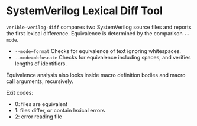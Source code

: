 # SystemVerilog Lexical Diff Tool

<!--*
freshness: { owner: 'hzeller' reviewed: '2020-10-04' }
*-->

`verible-verilog-diff` compares two SystemVerilog source files and reports the
first lexical difference. Equivalence is determined by the comparison `--mode`.

*   `--mode=format` Checks for equivalence of text ignoring whitespaces.
*   `--mode=obfuscate` Checks for equivalence including spaces, and verifies
    lengths of identifiers.

Equivalence analysis also looks inside macro definition bodies and macro call
arguments, recursively.

Exit codes:

*   0: files are equivalent
*   1: files differ, or contain lexical errors
*   2: error reading file
